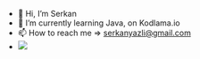 - 👋 Hi, I’m Serkan
- 🌱 I’m currently learning Java, on Kodlama.io
- 📫 How to reach me => serkanyazli@gmail.com
- ![](https://komarev.com/ghpvc/?username=imserkany&color=blueviolet)

<!---
imserkanY/imserkanY is a special ✨ repository because its `README.md` (this file) appears on your GitHub profile.
You can click te Prevw link totake a look at your change

https://img.shields.io/badge/dynamic/json?url=<URL>&label=<LABEL>&query=<$.DATA.SUBDATA>&color=<COLOR>&prefix=<PREFIX>&suffix=<SUFFIX>
--->
